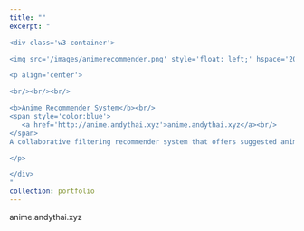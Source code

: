 ```yaml
---
title: ""
excerpt: "  

<div class='w3-container'>

<img src='/images/animerecommender.png' style='float: left;' hspace='20'>

<p align='center'>

<br/><br/><br/>

<b>Anime Recommender System</b><br/>
<span style='color:blue'>
   <a href='http://anime.andythai.xyz'>anime.andythai.xyz</a><br/>
</span>
A collaborative filtering recommender system that offers suggested anime based on given user preferences and viewing history, taken from a Kaggle dataset containing MyAnimeList.net users.

</p>

</div>
"
collection: portfolio
---
```


anime.andythai.xyz
